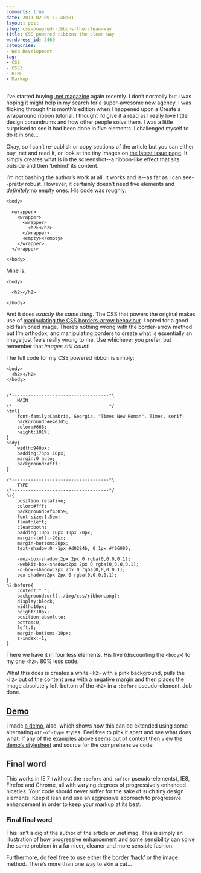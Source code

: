 ```yaml
---
comments: true
date: 2011-02-09 12:48:01
layout: post
slug: css-powered-ribbons-the-clean-way
title: CSS powered ribbons the clean way
wordpress_id: 2469
categories:
- Web Development
tag:
- CSS
- CSS3
- HTML
- Markup
---
```


I’ve started buying [.net magazine](http://www.netmag.co.uk/) again recently. I don’t normally but I was hoping it might help in my search for a super-awesome new agency. I was flicking through this month’s edition when I happened upon a Create a wraparound ribbon tutorial. I thought I’d give it a read as I really love little design conundrums and how other people solve them. I was a little surprised to see it had been done in five elements. I challenged myself to do it in one...

Okay, so I can’t re-publish or copy sections of the article but you can either buy .net and read it, or look at the tiny images on [the latest issue page](http://www.netmag.co.uk/zine/latest-issue/issue-212). It simply creates what is in the screenshot--a ribbon-like effect that sits outside and then ‘behind’ its content.

I’m not bashing the author’s work at all. It works and is--as far as I can see--pretty robust. However, it certainly doesn’t need five elements and _definitely_ no empty ones. His code was roughly:

    <body>
    
      <wrapper>
        <wrapper>
          <wrapper>
            <h2></h2>
          </wrapper>
          <empty></empty>
        </wrapper>
      </wrapper>
    
    </body>

Mine is:

    <body>
    
      <h2></h2>
    
    </body>

And it does _exactly the same thing_. The CSS that powers the original makes use of [manipulating the CSS borders-arrow behaviour](http://jonrohan.me/guide/css/creating-triangles-in-css/). I opted for a good old fashioned image. There’s nothing wrong with the border-arrow method but I’m orthodox, and manipulating borders to create what is essentially an image just feels really wrong to me. Use whichever you prefer, but remember that _images still count_!

The full code for my CSS powered ribbon is simply:

    <body>
      <h2></h2>
    </body>
    
    
    /*------------------------------------*\
    	MAIN
    \*------------------------------------*/
    html{
    	font-family:Cambria, Georgia, "Times New Roman", Times, serif;
    	background:#e4e3d5;
    	color:#666;
    	height:101%;
    }
    body{
    	width:940px;
    	padding:75px 10px;
    	margin:0 auto;
    	background:#fff;
    }
    
    /*------------------------------------*\
    	TYPE
    \*------------------------------------*/
    h2{
    	position:relative;
    	color:#fff;
    	background:#f43059;
    	font-size:1.5em;
    	float:left;
    	clear:both;
    	padding:10px 10px 10px 20px;
    	margin-left:-20px;
    	margin-bottom:20px;
    	text-shadow:0 -1px #d0284b, 0 1px #f96080;
    	
    	-moz-box-shadow:2px 2px 0 rgba(0,0,0,0.1);
    	-webkit-box-shadow:2px 2px 0 rgba(0,0,0,0.1);
    	-o-box-shadow:2px 2px 0 rgba(0,0,0,0.1);
    	box-shadow:2px 2px 0 rgba(0,0,0,0.1);
    }
    h2:before{
    	content:" ";
    	background:url(../img/css/ribbon.png);
    	display:block;
    	width:10px;
    	height:10px;
    	position:absolute;
    	bottom:0;
    	left:0;
    	margin-bottom:-10px;
    	z-index:-1;
    }

There we have it in four less elements. His five (discounting the `<body>`) to my one `<h2>`. 80% less code.

What this does is creates a white `<h2>` with a pink background, pulls the `<h2>` out of the content area with a negative margin and then places the image absolutely left-bottom of the `<h2>` in a `:before` pseudo-element. Job done.

## [Demo](/demos/css-powered-ribbons/)

I made [a demo](/demos/css-powered-ribbons/), also, which shows how this can be extended using some alternating `nth-of-type` styles. Feel free to pick it apart and see what does what. If any of the examples above seems out of context then view [the demo’s stylesheet](/demos/css-powered-ribbons/css/style.css) and source for the comprehensive code.

## Final word

This works in IE 7 (without the `:before` and `:after` pseudo-elements), IE8, Firefox and Chrome, all with varying degrees of progressively enhanced niceties. Your code should never suffer for the sake of such tiny design elements. Keep it lean and use an aggressive approach to progressive enhancement in order to keep your markup at its best.

### Final final word

This isn’t a dig at the author of the article _or_ .net mag. This is simply an illustration of how progressive enhancement and some sensibility can solve the same problem in a far nicer, cleaner and more sensible fashion.

Furthermore, do feel free to use either the border ‘hack’ or the image method. There’s more than one way to skin a cat...
